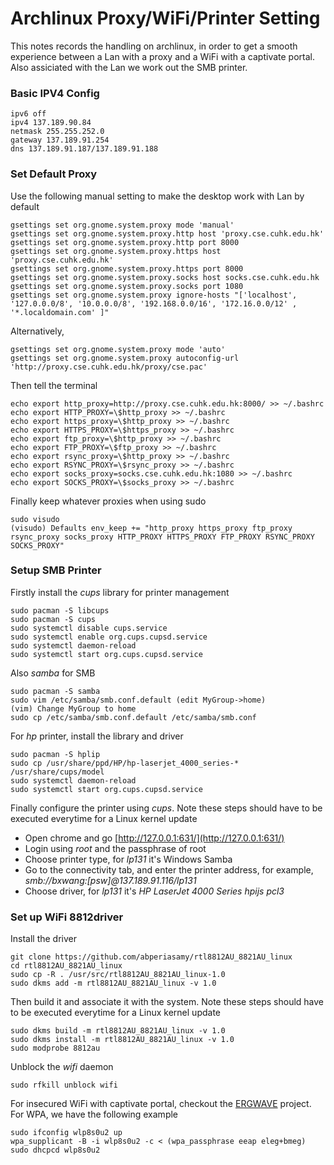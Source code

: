 # Archlinux Proxy/WiFi/Printer Setting

This notes records the handling on archlinux, in order to get a smooth experience between a Lan with a proxy and a WiFi with a captivate portal. Also assiciated with the Lan we work out the SMB printer.

### Basic IPV4 Config
```
ipv6 off
ipv4 137.189.90.84
netmask 255.255.252.0
gateway 137.189.91.254
dns 137.189.91.187/137.189.91.188
```

### Set Default Proxy
Use the following manual setting to make the desktop work with Lan by default
```
gsettings set org.gnome.system.proxy mode 'manual'
gsettings set org.gnome.system.proxy.http host 'proxy.cse.cuhk.edu.hk'
gsettings set org.gnome.system.proxy.http port 8000
gsettings set org.gnome.system.proxy.https host 'proxy.cse.cuhk.edu.hk'
gsettings set org.gnome.system.proxy.https port 8000
gsettings set org.gnome.system.proxy.socks host socks.cse.cuhk.edu.hk
gsettings set org.gnome.system.proxy.socks port 1080
gsettings set org.gnome.system.proxy ignore-hosts "['localhost', '127.0.0.0/8', '10.0.0.0/8', '192.168.0.0/16', '172.16.0.0/12' , '*.localdomain.com' ]"
```
Alternatively,
```
gsettings set org.gnome.system.proxy mode 'auto'
gsettings set org.gnome.system.proxy autoconfig-url 'http://proxy.cse.cuhk.edu.hk/proxy/cse.pac'
```
Then tell the terminal
```
echo export http_proxy=http://proxy.cse.cuhk.edu.hk:8000/ >> ~/.bashrc
echo export HTTP_PROXY=\$http_proxy >> ~/.bashrc
echo export https_proxy=\$http_proxy >> ~/.bashrc
echo export HTTPS_PROXY=\$https_proxy >> ~/.bashrc
echo export ftp_proxy=\$http_proxy >> ~/.bashrc
echo export FTP_PROXY=\$ftp_proxy >> ~/.bashrc
echo export rsync_proxy=\$http_proxy >> ~/.bashrc
echo export RSYNC_PROXY=\$rsync_proxy >> ~/.bashrc
echo export socks_proxy=socks.cse.cuhk.edu.hk:1080 >> ~/.bashrc
echo export SOCKS_PROXY=\$socks_proxy >> ~/.bashrc
```
Finally keep whatever proxies when using sudo
```
sudo visudo
(visudo) Defaults env_keep += "http_proxy https_proxy ftp_proxy rsync_proxy socks_proxy HTTP_PROXY HTTPS_PROXY FTP_PROXY RSYNC_PROXY SOCKS_PROXY"
```

### Setup SMB Printer
Firstly install the *cups* library for printer management
```
sudo pacman -S libcups
sudo pacman -S cups
sudo systemctl disable cups.service
sudo systemctl enable org.cups.cupsd.service
sudo systemctl daemon-reload
sudo systemctl start org.cups.cupsd.service
```
Also *samba* for SMB
```
sudo pacman -S samba
sudo vim /etc/samba/smb.conf.default (edit MyGroup->home)
(vim) Change MyGroup to home
sudo cp /etc/samba/smb.conf.default /etc/samba/smb.conf
```
For *hp* printer, install the library and driver
```
sudo pacman -S hplip
sudo cp /usr/share/ppd/HP/hp-laserjet_4000_series-* /usr/share/cups/model
sudo systemctl daemon-reload
sudo systemctl start org.cups.cupsd.service
```
Finally configure the printer using *cups*. Note these steps should have to be executed everytime for a Linux kernel update
* Open chrome and go [http://127.0.0.1:631/](http://127.0.0.1:631/)
* Login using *root* and the passphrase of root
* Choose printer type, for *lp131* it's Windows Samba
* Go to the connectivity tab, and enter the printer address, for example,  *smb://bxwang:[psw]@137.189.91.116/lp131*
* Choose driver, for *lp131* it's *HP LaserJet 4000 Series hpijs pcl3*

### Set up WiFi 8812driver
Install the driver
```
git clone https://github.com/abperiasamy/rtl8812AU_8821AU_linux
cd rtl8812AU_8821AU_linux
sudo cp -R . /usr/src/rtl8812AU_8821AU_linux-1.0
sudo dkms add -m rtl8812AU_8821AU_linux -v 1.0
```
Then build it and associate it with the system. Note these steps should have to be executed everytime for a Linux kernel update
```
sudo dkms build -m rtl8812AU_8821AU_linux -v 1.0
sudo dkms install -m rtl8812AU_8821AU_linux -v 1.0
sudo modprobe 8812au
```
Unblock the *wifi* daemon
```
sudo rfkill unblock wifi
```
For insecured WiFi with captivate portal, checkout the [ERGWAVE](https://github.com/wangbx66/ergwave) project. For WPA, we have the following example
```
sudo ifconfig wlp8s0u2 up
wpa_supplicant -B -i wlp8s0u2 -c < (wpa_passphrase eeap eleg+bmeg)
sudo dhcpcd wlp8s0u2
```
